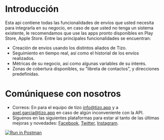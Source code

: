 # Introducción


Esta api contiene todas las funcionalidades de envíos que usted necesita para integrarla en su negocio, en caso de que usted no tenga un sistema existente, le recomendamos que use las apps pronto disponibles en Play Store, Apple Store. Entre las principales funcionalidades se encuentran:


- Creación de envíos usando los distintos aliados de Tizo.
- Seguimiento en tiempo real, así como el historial de los envíos realizados.
- Métricas de su negocio, así como algunas variables de su interés.
- Zonas de cobertura disponibles, su "libreta de contactos", y direcciones predefinidas.

# Comúniquese con nosotros

- Correos: En para el equipo de tizo info@tizo.app  y a axel.garcia@tizo.app en caso de algún inconveniente con la API.
- Síguenos en las siguientes plataformas para estar al tanto de las últimas mejoras y novedades: [Facebook](https://www.facebook.com/Tizo.appCA/), [Twitter](https://twitter.com/AppTizo), [Instagram](https://www.instagram.com/tizoapp/).


 [![Run in Postman](https://run.pstmn.io/button.svg)](https://app.getpostman.com/run-collection/19319757-13ea3bc8-bfe2-4ffd-87ee-f2d3bb439c62?action=collection%2Ffork&collection-url=entityId%3D19319757-13ea3bc8-bfe2-4ffd-87ee-f2d3bb439c62%26entityType%3Dcollection%26workspaceId%3D957b370e-bb6a-4235-b1a9-43894e2c51eb#?env%5BTizo%20Vendors%5D=W3sia2V5IjoiYmFzZV91cmwiLCJ2YWx1ZSI6Imh0dHBzOi8vYXBpLnRpem8uY28iLCJlbmFibGVkIjp0cnVlLCJ0eXBlIjoiZGVmYXVsdCJ9LHsia2V5IjoiYXV0aF90b2tlbiIsInZhbHVlIjoiIiwiZW5hYmxlZCI6dHJ1ZSwidHlwZSI6ImRlZmF1bHQifSx7ImtleSI6ImVudmlyb25tZW50IiwidmFsdWUiOiJkZXYiLCJlbmFibGVkIjp0cnVlLCJ0eXBlIjoiZGVmYXVsdCJ9LHsia2V5IjoibGFuZ3VhZ2UiLCJ2YWx1ZSI6ImVzIiwiZW5hYmxlZCI6dHJ1ZSwidHlwZSI6ImRlZmF1bHQifV0=)